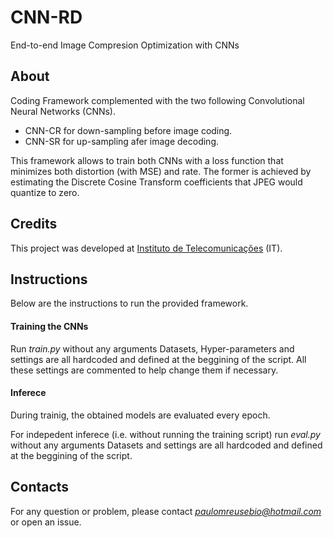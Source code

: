 # CNN-RD
End-to-end Image Compresion Optimization with CNNs

## About
Coding Framework complemented with the two following Convolutional Neural Networks (CNNs).
  - CNN-CR for down-sampling before image coding.
  - CNN-SR for up-sampling afer image decoding.

This framework allows to train both CNNs with a loss function that minimizes both distortion (with MSE) and rate. The former is achieved by estimating the Discrete Cosine Transform coefficients that JPEG would quantize to zero.

## Credits
This project was developed at [Instituto de Telecomunicações](https://it.pt) (IT).

## Instructions 
Below are the instructions to run the provided framework.

#### Training the CNNs
Run *train.py* without any arguments Datasets, Hyper-parameters and settings are all hardcoded and defined at the beggining of the script. All these settings are commented to help change them if necessary.

#### Inferece
During trainig, the obtained models are evaluated every epoch.

For indepedent inferece (i.e. without running the training script) run *eval.py* without any arguments Datasets and settings are all hardcoded and defined at the beggining of the script. 

## Contacts
For any question or problem, please contact *paulomreusebio@hotmail.com* or open an issue.
